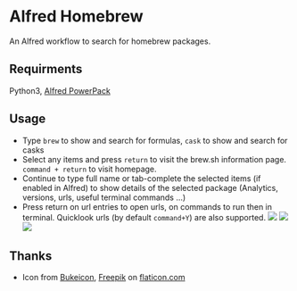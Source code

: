 # Alfred Homebrew
An Alfred workflow to search for homebrew packages.

## Requirments
Python3, [Alfred PowerPack](https://www.alfredapp.com/powerpack/)

## Usage

- Type `brew` to show and search for formulas, `cask` to show and search for casks
- Select any items and press `return` to visit the brew.sh information page. `command + return` to visit homepage.
- Continue to type full name or tab-complete the selected items (if enabled in Alfred) to show details of the selected package (Analytics, versions, urls, useful terminal commands ...)
- Press return on url entries to open urls, on commands to run then in terminal. Quicklook urls (by default `command+Y`) are also supported.
![](https://i.imgur.com/zZoz6Ts.png)
![](https://i.imgur.com/BrU7MiZ.png)
![](https://i.imgur.com/b7bfLEf.png)

## Thanks
- Icon from [Bukeicon](https://www.flaticon.com/authors/bukeicon), [Freepik](https://www.flaticon.com/authors/freepik) on [flaticon.com](https://www.flaticon.com)

